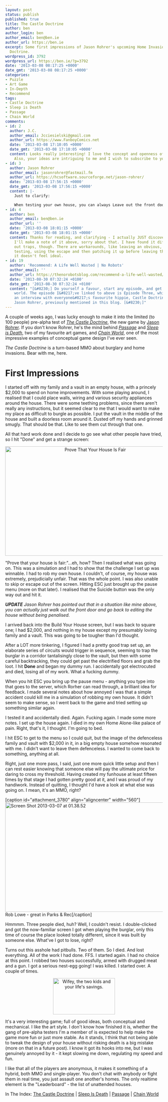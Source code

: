 ```yaml
---
layout: post
status: publish
published: true
title: The Castle Doctrine
author: ben
author_login: ben
author_email: ben@ben.ie
author_url: https://ben.ie
excerpt: Some first impressions of Jason Rohrer's upcoming Home Invasion MMO The Castle
  Doctrine.
wordpress_id: 3792
wordpress_url: https://ben.ie/?p=3792
date: '2013-03-08 08:17:25 +0000'
date_gmt: '2013-03-08 08:17:25 +0000'
categories:
- Puzzle
- Art Game
- In-Depth
- Recommend
tags:
- Castle Doctrine
- Sleep is Death
- Passage
- Chain World
comments:
- id: 2
  author: J.C.
  author_email: Jcciesielski@gmail.com
  author_url: https://www.FanboyComics.net
  date: '2013-03-08 17:10:05 +0000'
  date_gmt: '2013-03-08 17:10:05 +0000'
  content: Looks really interesting! I love the concept and openness of the design.
    Also, your ideas are intriguing to me and I wish to subscribe to your newsletter.
- id: 3
  author: Jason Rohrer
  author_email: jasonrohrer@fastmail.fm
  author_url: https://hcsoftware.sourceforge.net/jason-rohrer/
  date: '2013-03-08 17:56:15 +0000'
  date_gmt: '2013-03-08 17:56:15 +0000'
  content: |-
    Just to clarify:

    When testing your own house, you can always Leave out the front door and tweak the design.  So, if you realize that your traps are not solvable, you don't have to die!  You just Leave, go back to editing your house, and then try testing it again later, after you fix it.
- id: 4
  author: ben
  author_email: ben@ben.ie
  author_url: ''
  date: '2013-03-08 18:01:15 +0000'
  date_gmt: '2013-03-08 18:01:15 +0000'
  content: Thanks for reading, and clarifying - I actually JUST discovered that myself.
    I'll make a note of it above, sorry about that. I have found it difficult to test
    out traps, though. There are workarounds, like leaving an obvious, clear escape,
    testing, using the escape and then patching it up before leaving the house, but
    it doesn't feel ideal.
- id: 19
  author: 'Recommend: A Life Well Wasted | No Robots'
  author_email: ''
  author_url: https://thenorobotsblog.com/recommend-a-life-well-wasted/
  date: '2013-08-30 07:32:24 +0100'
  date_gmt: '2013-08-30 07:32:24 +0100'
  content: "[&#8230;] Do yourself a favour, start any episode, and get lost in this
    world. The episode I&#8217;ve linked to above is Episode Three, which features
    an interview with everyone&#8217;s favourite hippie, Castle Doctrine designer
    Jason Rohrer, previously mentioned in this blog. [&#8230;]"
---
```

<p>A couple of weeks ago, I was lucky enough to make it into the limited (to 100 people) pre-alpha test of <em><a href="https://thecastledoctrine.net/" target="_blank">The Castle Doctrine</a></em>, the new game by <a href="https://hcsoftware.sourceforge.net/jason-rohrer/" target="_blank">Jason Rohrer</a>. If you don't know Rohrer, he's the mind behind <em><a href="https://hcsoftware.sourceforge.net/passage/" target="_blank">Passage</a></em> and <em><a href="https://sleepisdeath.net/" target="_blank">Sleep is Death</a></em>, two of my favourite art games, and <em><a href="https://www.wired.com/magazine/2011/07/mf_chainworld/" target="_blank">Chain World</a></em>, one of the most impressive examples of conceptual game design I've ever seen.</p>
<p><em>The Castle Doctrine</em> is a turn-based MMO about burglary and home invasions. Bear with me, here.</p>
<p><!--more--></p>
<h1>First Impressions</h1>
<p>I started off with my family and a vault in an empty house, with a princely $2,000 to spend on home improvements. With some playing around, I realised that I could place walls, wiring and various security appliances around the house. There were some teething problems, since there aren't really any instructions, but it seemed clear to me that I would want to make my place as difficult to burgle as possible. I put the vault in the middle of the house and built a doorless room around it. Dusted off my hands and grinned smugly. That should be that. Like to see them cut through that one.</p>
<p>All that hard work done and I decide to go see what other people have tried, so I hit "Done" and get a strange screen:</p>
<p style="text-align: center;"><img class=" wp-image-3793 aligncenter" alt="Prove That Your House Is Fair" src="https://ben.ie/wp-content/uploads/2013/03/Screen-Shot-2013-03-07-at-02.35.34.png" width="560" height="350" /></p>
<p>"Prove that your house is fair:"...eh, how? Then I realised what was going on. This was a simulation and I had to show that the challenge I set up was winnable. I had to rob my own house. I couldn't, of course, my house was extremely, prejudicially unfair. That was the whole point. I was also unable to skip or escape out of the screen. Hitting ESC just brought up the pause menu (more on that later). I realised that the Suicide button was the only way out and hit it.</p>
<p><em><strong>UPDATE</strong> Jason Rohrer has pointed out that in a situation like mine above, you can actually just walk out the front door and go back to editing the house without being penalised.</em></p>
<p>I arrived back into the Build Your House screen, but I was back to square one; I had $2,000, and nothing in my house except my presumably loving family and a vault. This was going to be tougher than I'd thought.</p>
<p>After a LOT more tinkering, I figured I had a pretty good trap set up, an elaborate series of circuits would trigger in sequence, seeming to trap the burglar in a corridor tantalisingly close to the vault, but then with some careful backtracking, they could get past the electrified floors and grab the loot. I hit <strong>Done</strong> and began my dummy run. I accidentally got electrocuted and died, losing all of my work. What a fucking dummy.</p>
<p>When you hit ESC you bring up the pause menu - anything you type into that goes to the server, which Rorher can read through, a brilliant idea for feedback. I made several notes about how annoyed I was that a simple accident could kill me in a simulation of robbing my own house. It didn't seem to make sense, so I went back to the game and tried setting up something similar again.</p>
<p>I tested it and accidentally died. Again. Fucking again. I made some more notes. I set up the house again. I died in my own Home Alone-like palace of pain. Right, that's it, I thought. I'm going to bed.</p>
<p>I hit ESC to get to the menu so I could quit, but the image of the defenceless family and vault with $2,000 in it, in a big empty house somehow resonated with me. I didn't want to leave them defenceless. I wanted to come back to something, anything at all.</p>
<p>Right, just one more pass, I said, just one more quick little setup and then I can rest easier knowing that someone else will pay the ultimate price for daring to cross my threshold. Having created my funhouse at least fifteen times by that stage I had gotten pretty good at it, and I was proud of my handiwork. Instead of quitting, I thought I'd have a look at what else was going on. I mean, it's an MMO, right?</p>
<p>[caption id="attachment_3780" align="aligncenter" width="560"]<img class=" wp-image-3780 " alt="Screen Shot 2013-03-07 at 01.38.52" src="https://ben.ie/wp-content/uploads/2013/03/Screen-Shot-2013-03-07-at-01.38.52.png" width="560" height="350" /> Rob Lowe - great in Parks &amp; Rec[/caption]</p>
<p style="text-align: left;">Hmmmm. Three people died, huh? Well, I couldn't resist. I double-clicked and got the now-familiar screen I got when playing the burglar, only this time of course the place looked totally different, since it was built by someone else. What've I got to lose, right?</p>
<p style="text-align: left;">Turns out this asshole had pitbulls. Two of them. So I died. And lost everything. All of the work I had done. FFS. I started again. I had no choice at this point. I robbed two houses successfully, armed with drugged meat and a gun. I got a serious nest-egg going! I was killed. I started over. A couple of times.</p>
<p style="text-align: center;"><a href="https://ben.ie/wp-content/uploads/2013/03/Screen-Shot-2013-03-06-at-22.46.40-e1362623243305.png"><img class="size-full wp-image-3788 aligncenter" alt="Wifey, the two kids and your life's savings." src="https://ben.ie/wp-content/uploads/2013/03/Screen-Shot-2013-03-06-at-22.46.40-e1362623243305.png" width="198" height="116" /></a></p>
<p>It's a very interesting game; full of good ideas, both conceptual and mechanical. I like the art style. I don't know how finished it is, whether the gang of pre-alpha testers I'm a member of is expected to help make the game more fun or just more stable. As it stands, I think that not being able to tweak the design of your house without risking death is a big mistake (more on that in a future post). I know it got its hooks into me, but I was genuinely annoyed by it - it kept slowing me down, regulating my speed and fun.</p>
<p>I like that all of the players are anonymous, it makes it something of a hybrid, both MMO and single-player. You don't chat with anybody or fight them in real time, you just assault one another's homes. The only realtime element is the "Leaderboard" - the list of unattended houses.</p>
<p>In The Index: <a href="https://thenorobotsblog.com/game/castle-doctrine/">The Castle Doctrine</a> | <a href="https://thenorobotsblog.com/game/sleep-is-death/">Sleep Is Death</a> | <a href="https://thenorobotsblog.com/game/passage/">Passage</a> | <a href="https://thenorobotsblog.com/game/chain-world/">Chain World</a></p>
